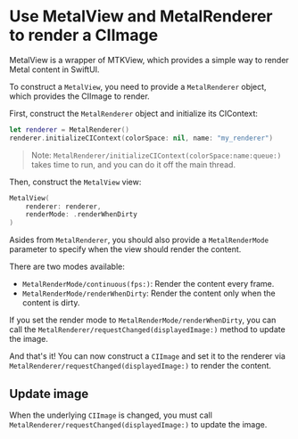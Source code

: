 # Use MetalView and MetalRenderer to render a CIImage

MetalView is a wrapper of MTKView, which provides a simple way to render Metal content in SwiftUI.

To construct a ``MetalView``, you need to provide a ``MetalRenderer`` object, which provides the CIImage to render.

First, construct the ``MetalRenderer`` object and initialize its CIContext:

```swift
let renderer = MetalRenderer()
renderer.initializeCIContext(colorSpace: nil, name: "my_renderer")
```

> Note: ``MetalRenderer/initializeCIContext(colorSpace:name:queue:)`` takes time to run, and you can do it off the main thread.

Then, construct the ``MetalView`` view:

```swift
MetalView(
    renderer: renderer,
    renderMode: .renderWhenDirty
)
```
Asides from ``MetalRenderer``, you should also provide a ``MetalRenderMode`` parameter to specify when the view should render the content.

There are two modes available:
- ``MetalRenderMode/continuous(fps:)``: Render the content every frame.
- ``MetalRenderMode/renderWhenDirty``: Render the content only when the content is dirty.

If you set the render mode to ``MetalRenderMode/renderWhenDirty``, you can call the ``MetalRenderer/requestChanged(displayedImage:)`` method to update the image.

And that's it! You can now construct a `CIImage` and set it to the renderer via ``MetalRenderer/requestChanged(displayedImage:)`` to render the content.

## Update image

When the underlying `CIImage` is changed, you must call ``MetalRenderer/requestChanged(displayedImage:)`` to update the image.
